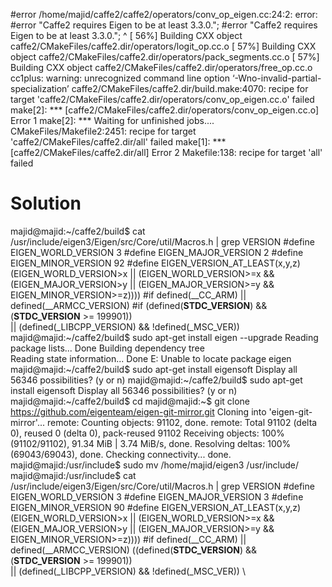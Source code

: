 #error
/home/majid/caffe2/caffe2/operators/conv_op_eigen.cc:24:2: error: #error "Caffe2 requires Eigen to be at least 3.3.0.";
 #error "Caffe2 requires Eigen to be at least 3.3.0.";
  ^
[ 56%] Building CXX object caffe2/CMakeFiles/caffe2.dir/operators/logit_op.cc.o
[ 57%] Building CXX object caffe2/CMakeFiles/caffe2.dir/operators/pack_segments.cc.o
[ 57%] Building CXX object caffe2/CMakeFiles/caffe2.dir/operators/free_op.cc.o
cc1plus: warning: unrecognized command line option ‘-Wno-invalid-partial-specialization’
caffe2/CMakeFiles/caffe2.dir/build.make:4070: recipe for target 'caffe2/CMakeFiles/caffe2.dir/operators/conv_op_eigen.cc.o' failed
make[2]: *** [caffe2/CMakeFiles/caffe2.dir/operators/conv_op_eigen.cc.o] Error 1
make[2]: *** Waiting for unfinished jobs....
CMakeFiles/Makefile2:2451: recipe for target 'caffe2/CMakeFiles/caffe2.dir/all' failed
make[1]: *** [caffe2/CMakeFiles/caffe2.dir/all] Error 2
Makefile:138: recipe for target 'all' failed

# Solution 
majid@majid:~/caffe2/build$ cat /usr/include/eigen3/Eigen/src/Core/util/Macros.h | grep VERSION
#define EIGEN_WORLD_VERSION 3
#define EIGEN_MAJOR_VERSION 2
#define EIGEN_MINOR_VERSION 92
#define EIGEN_VERSION_AT_LEAST(x,y,z) (EIGEN_WORLD_VERSION>x || (EIGEN_WORLD_VERSION>=x && \
                                      (EIGEN_MAJOR_VERSION>y || (EIGEN_MAJOR_VERSION>=y && \
                                                                 EIGEN_MINOR_VERSION>=z))))
#if defined(__CC_ARM) || defined(__ARMCC_VERSION)
#if (defined(__STDC_VERSION__) && (__STDC_VERSION__ >= 199901))       \
  || (defined(_LIBCPP_VERSION) && !defined(_MSC_VER))
majid@majid:~/caffe2/build$ sudo apt-get install eigen --upgrade
Reading package lists... Done
Building dependency tree       
Reading state information... Done
E: Unable to locate package eigen
majid@majid:~/caffe2/build$ sudo apt-get install eigensoft 
Display all 56346 possibilities? (y or n)
majid@majid:~/caffe2/build$ sudo apt-get install eigensoft 
Display all 56346 possibilities? (y or n)
majid@majid:~/caffe2/build$ cd 
majid@majid:~$ git clone https://github.com/eigenteam/eigen-git-mirror.git
Cloning into 'eigen-git-mirror'...
remote: Counting objects: 91102, done.
remote: Total 91102 (delta 0), reused 0 (delta 0), pack-reused 91102
Receiving objects: 100% (91102/91102), 91.34 MiB | 3.74 MiB/s, done.
Resolving deltas: 100% (69043/69043), done.
Checking connectivity... done.
majid@majid:/usr/include$ sudo mv /home/majid/eigen3 /usr/include/
majid@majid:/usr/include$ cat /usr/include/eigen3/Eigen/src/Core/util/Macros.h | grep VERSION
#define EIGEN_WORLD_VERSION 3
#define EIGEN_MAJOR_VERSION 3
#define EIGEN_MINOR_VERSION 90
#define EIGEN_VERSION_AT_LEAST(x,y,z) (EIGEN_WORLD_VERSION>x || (EIGEN_WORLD_VERSION>=x && \
                                      (EIGEN_MAJOR_VERSION>y || (EIGEN_MAJOR_VERSION>=y && \
                                                                 EIGEN_MINOR_VERSION>=z))))
#if defined(__CC_ARM) || defined(__ARMCC_VERSION)
    ((defined(__STDC_VERSION__) && (__STDC_VERSION__ >= 199901))       \
  || (defined(_LIBCPP_VERSION) && !defined(_MSC_VER)) \

